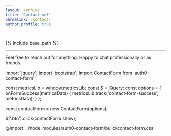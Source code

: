 ```yaml
---
layout: archive
title: "Contact me!"
permalink: /contact/
author_profile: true

---
```


{% include base_path %}

***
Feel free to reach out for anything. Happy to chat professionally or as friends. 

import 'jquery';
import 'bootstrap';
import ContactForm from 'auth0-contact-form';

const metricsLib = window.metricsLib;
const $ = jQuery;
const options = {
  onFormSuccess(metricsData) {
    metricsLib.track('contact-form-success', metricsData);
  }
};

const contactForm = new ContactForm(options);

$('.btn').click(contactForm.show);

@import '../node_modules/auth0-contact-form/build/contact-form.css'
